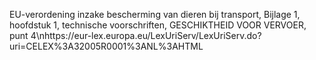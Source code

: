 EU-verordening inzake bescherming van dieren bij transport, Bijlage 1, hoofdstuk 1,  technische voorschriften, GESCHIKTHEID VOOR VERVOER, punt 4\nhttps://eur-lex.europa.eu/LexUriServ/LexUriServ.do?uri=CELEX%3A32005R0001%3ANL%3AHTML